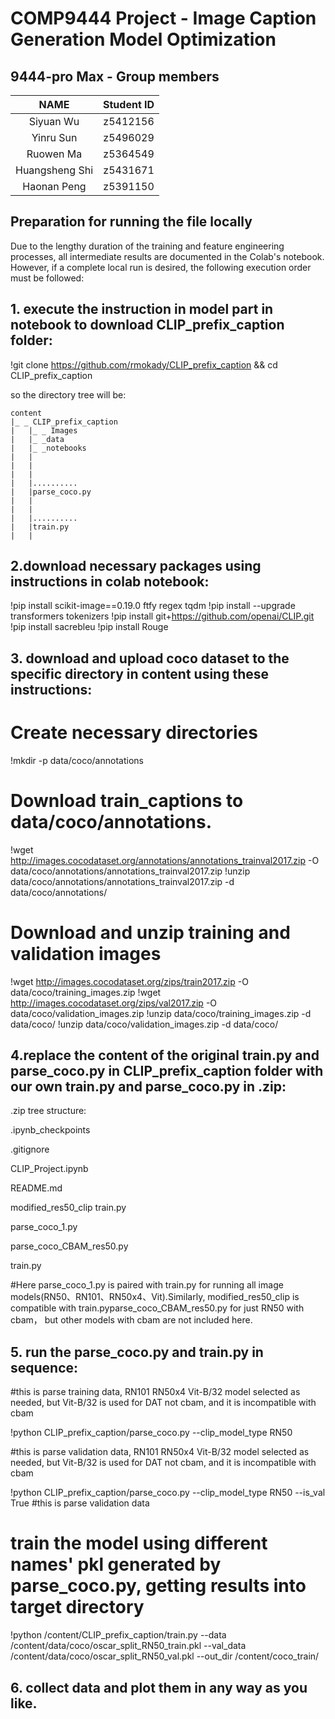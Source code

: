 # COMP9444 Project - Image Caption Generation Model Optimization

## 9444-pro Max - Group members

|      NAME      | Student ID |
|:--------------:|:----------:|
|  Siyuan Wu   |  z5412156 |
| Yinru Sun | z5496029 |
| Ruowen Ma | z5364549 |
| Huangsheng Shi | z5431671 |
| Haonan Peng |  z5391150 |


## Preparation for running the file locally
Due to the lengthy duration of the training and feature engineering processes, all intermediate 
results are documented in the Colab's notebook. However, if a complete local run is 
desired, the following execution order must be followed:


## 1. execute the instruction in model part in notebook to download CLIP_prefix_caption folder:
!git clone https://github.com/rmokady/CLIP_prefix_caption && cd CLIP_prefix_caption

so the directory tree will be:
```tree
content
|_ _ CLIP_prefix_caption
|	|_ _ Images
|	|_ _data
|	|_ _notebooks		
|	|	
|	|	
|	|	
|	|..........		
|	|parse_coco.py		
|	|	
|	|	
|	|..........	
|	|train.py	
|	|	
```

## 2.download necessary packages using instructions in colab notebook:
!pip install scikit-image==0.19.0 ftfy regex tqdm
!pip install --upgrade transformers tokenizers
!pip install git+https://github.com/openai/CLIP.git
!pip install sacrebleu
!pip install Rouge


## 3. download and upload coco dataset to the specific directory in content using these instructions:

# Create necessary directories
!mkdir -p data/coco/annotations

# Download train_captions to data/coco/annotations.

!wget http://images.cocodataset.org/annotations/annotations_trainval2017.zip -O data/coco/annotations/annotations_trainval2017.zip
!unzip data/coco/annotations/annotations_trainval2017.zip -d data/coco/annotations/

# Download and unzip training and validation images

!wget http://images.cocodataset.org/zips/train2017.zip -O data/coco/training_images.zip
!wget http://images.cocodataset.org/zips/val2017.zip -O data/coco/validation_images.zip
!unzip data/coco/training_images.zip -d data/coco/
!unzip data/coco/validation_images.zip -d data/coco/


## 4.replace the content of the original train.py and parse_coco.py in CLIP_prefix_caption folder with our own train.py and parse_coco.py in .zip:

.zip tree structure:

.ipynb_checkpoints

.gitignore

CLIP_Project.ipynb

README.md

modified_res50_clip train.py

parse_coco_1.py

parse_coco_CBAM_res50.py

train.py

#Here parse_coco_1.py is paired with train.py for running all image models(RN50、RN101、RN50x4、Vit).Similarly, modified_res50_clip is compatible with train.pyparse_coco_CBAM_res50.py for just RN50 with cbam， but other models with cbam are not included here.


## 5. run the parse_coco.py and train.py in sequence:

#this is parse training data, RN101 RN50x4 Vit-B/32  model selected as needed, but Vit-B/32 is used for DAT not cbam, and it is incompatible with cbam

!python CLIP_prefix_caption/parse_coco.py --clip_model_type RN50   

#this is parse validation data, RN101 RN50x4 Vit-B/32  model selected as needed, but Vit-B/32 is used for DAT not cbam, and it is incompatible with cbam

!python CLIP_prefix_caption/parse_coco.py --clip_model_type RN50 --is_val True #this is parse validation data


# train the model using different names' pkl generated by parse_coco.py, getting results into target directory

!python /content/CLIP_prefix_caption/train.py --data /content/data/coco/oscar_split_RN50_train.pkl --val_data /content/data/coco/oscar_split_RN50_val.pkl --out_dir /content/coco_train/


## 6. collect data and plot them in any way as you like.










